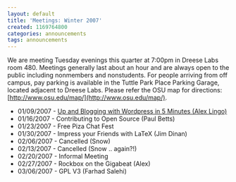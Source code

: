 ```yaml
---
layout: default
title: 'Meetings: Winter 2007'
created: 1169764800
categories: announcements
tags: announcements
---
```

We are meeting Tuesday evenings this quarter at 7:00pm in Dreese Labs room 480\. Meetings generally last about an hour and are always open to the public including nonmembers and nonstudents. For people arriving from off campus, pay parking is available in the Tuttle Park Place Parking Garage, located adjacent to Dreese Labs. Please refer the OSU map for directions: [http://www.osu.edu/map/](http://www.osu.edu/map/).

*   01/09/2007 - [Up and Blogging with Wordpress in 5 Minutes (Alex Lingo)](/wi07/wordpress)
*   01/16/2007 - Contributing to Open Source (Paul Betts)
*   01/23/2007 - Free Piza Chat Fest
*   01/30/2007 - Impress your Friends with LaTeX (Jim Dinan)
*   02/06/2007 - Cancelled (Snow)
*   02/13/2007 - Cancelled (Snow .. again?!)
*   02/20/2007 - Informal Meeting
*   02/27/2007 - Rockbox on the Gigabeat (Alex)
*   03/06/2007 - GPL V3 (Farhad Salehi)

